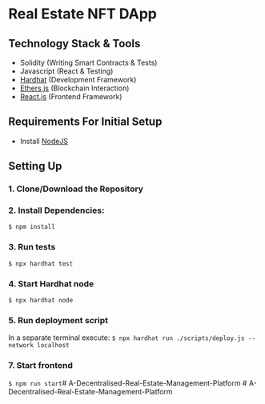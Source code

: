 # Real Estate NFT DApp

## Technology Stack & Tools

- Solidity (Writing Smart Contracts & Tests)
- Javascript (React & Testing)
- [Hardhat](https://hardhat.org/) (Development Framework)
- [Ethers.js](https://docs.ethers.io/v5/) (Blockchain Interaction)
- [React.js](https://reactjs.org/) (Frontend Framework)

## Requirements For Initial Setup
- Install [NodeJS](https://nodejs.org/en/)

## Setting Up
### 1. Clone/Download the Repository

### 2. Install Dependencies:
`$ npm install`

### 3. Run tests
`$ npx hardhat test`

### 4. Start Hardhat node
`$ npx hardhat node`

### 5. Run deployment script
In a separate terminal execute:
`$ npx hardhat run ./scripts/deploy.js --network localhost`

### 7. Start frontend
`$ npm run start`#   A - D e c e n t r a l i s e d - R e a l - E s t a t e - M a n a g e m e n t - P l a t f o r m  
 #   A - D e c e n t r a l i s e d - R e a l - E s t a t e - M a n a g e m e n t - P l a t f o r m  
 